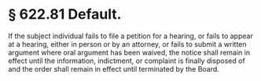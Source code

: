 # § 622.81   Default.

If the subject individual fails to file a petition for a hearing, or fails to appear at a hearing, either in person or by an attorney, or fails to submit a written argument where oral argument has been waived, the notice shall remain in effect until the information, indictment, or complaint is finally disposed of and the order shall remain in effect until terminated by the Board.




